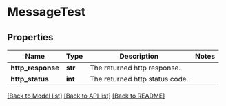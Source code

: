 # MessageTest

## Properties
Name | Type | Description | Notes
------------ | ------------- | ------------- | -------------
**http_response** | **str** | The returned http response. | 
**http_status** | **int** | The returned http status code. | 

[[Back to Model list]](../README.md#documentation-for-models) [[Back to API list]](../README.md#documentation-for-api-endpoints) [[Back to README]](../README.md)


